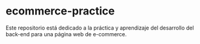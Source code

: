 # ecommerce-practice
Este repositorio está dedicado a la práctica y aprendizaje del desarrollo del back-end para una página web de e-commerce.
